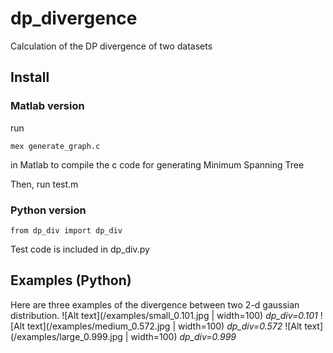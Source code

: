 # dp_divergence
Calculation of the DP divergence of two datasets

## Install

### Matlab version
run
```
mex generate_graph.c
```
in Matlab to compile the c code for generating Minimum Spanning Tree

Then, run test.m

### Python version
```
from dp_div import dp_div
```
Test code is included in dp_div.py

## Examples (Python)
Here are three examples of the divergence between two 2-d gaussian distribution.
![Alt text](/examples/small_0.101.jpg | width=100)
*dp_div=0.101*
![Alt text](/examples/medium_0.572.jpg | width=100)
*dp_div=0.572*
![Alt text](/examples/large_0.999.jpg | width=100)
*dp_div=0.999*
